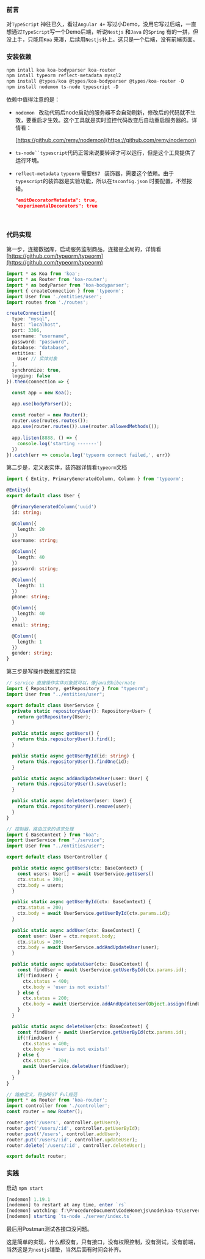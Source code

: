 ### 前言

对`TypeScript` 神往已久，看过`Angular 4+` 写过小Demo，没用它写过后端，一直想通过`TypeScript`写一个Demo后端，听说`Nestjs` 和`Java` 的`Spring` 有的一拼，但没上手，只能用`Koa` 来凑，后续用`Nestjs`补上。这只是一个后端，没有前端页面。

### 安装依赖

```javascript
npm intall koa koa-bodyparser koa-router
npm intall typeorm reflect-metadata mysql2
npm install @types/koa @types/koa-bodyparser @types/koa-router -D
npm install nodemon ts-node typescript -D
```

依赖中值得注意的是：

- `nodemon ` 改动代码后node启动的服务器不会自动刷新，修改后的代码就不生效，要重启才生效。这个工具就是实时监控代码改变后自动重启服务器的。详情看：

  [https://github.com/remy/nodemon](https://github.com/remy/nodemon)



- `ts-node``typescript`代码正常来说要转译才可以运行，但是这个工具提供了运行环境。

- `reflect-metadata` `typeorm` 需要`ES7 ` 装饰器，需要这个依赖。由于`typescript`的装饰器是实验功能，所以在`tsconfig.json` 时要配置，不然报错。

  ```json
  "emitDecoratorMetadata": true,
  "experimentalDecorators": true
  ```

  ​

### 代码实现

第一步，连接数据库，启动服务监制商品，连接是全局的，详情看 [https://github.com/typeorm/typeorm](https://github.com/typeorm/typeorm)

```typescript
import * as Koa from 'koa';
import * as Router from 'koa-router';
import * as bodyParser from 'koa-bodyparser';
import { createConnection } from 'typeorm';
import User from './entities/user';
import routes from './routes';

createConnection({
  type: "mysql",
  host: "localhost",
  port: 3306,
  username: "username",
  password: "password",
  database: "database",
  entities: [
    User // 实体对象
  ],
  synchronize: true,
  logging: false
}).then(connection => {

  const app = new Koa();

  app.use(bodyParser());
  
  const router = new Router();
  router.use(routes.routes());
  app.use(router.routes()).use(router.allowedMethods());
  
  app.listen(8888, () => {
    console.log('starting -------')
  })
}).catch(err => console.log('typeorm connect failed,', err))
```

第二步是，定义表实体，装饰器详情看`typeorm`文档

```typescript
import { Entity, PrimaryGeneratedColumn, Column } from 'typeorm';

@Entity()
export default class User {

  @PrimaryGeneratedColumn('uuid')
  id: string;

  @Column({
    length: 20
  })
  username: string;

  @Column({
    length: 40
  })
  password: string;

  @Column({
    length: 11
  })
  phone: string;

  @Column({
    length: 40
  })
  email: string;

  @Column({
    length: 1
  })
  gender: string;
}
```

第三步是写操作数据库的实现

```typescript
// service 直接操作实体对象就可以，像java的hibernate
import { Repository, getRepository } from "typeorm";
import User from "../entities/user";

export default class UserService {
  private static repositoryUser(): Repository<User> {
    return getRepository(User);
  }

  public static async getUsers() {
    return this.repositoryUser().find();
  }

  public static async getUserById(id: string) {
    return this.repositoryUser().findOne(id);
  }

  public static async addAndUpdateUser(user: User) {
    return this.repositoryUser().save(user);
  }

  public static async deleteUser(user: User) {
    return this.repositoryUser().remove(user);
  }
}
```

```typescript
// 控制器，路由过来的请求处理
import { BaseContext } from "koa";
import UserService from "./service";
import User from "../entities/user";

export default class UserController {

  public static async getUsers(ctx: BaseContext) {
    const users: User[] = await UserService.getUsers()
    ctx.status = 200;
    ctx.body = users;
  }

  public static async getUserById(ctx: BaseContext) {
    ctx.status = 200;
    ctx.body = await UserService.getUserById(ctx.params.id);
  }
  
  public static async addUser(ctx: BaseContext) {
    const user: User = ctx.request.body;
    ctx.status = 200; 
    ctx.body = await UserService.addAndUpdateUser(user);
  }

  public static async updateUser(ctx: BaseContext) {
    const findUser = await UserService.getUserById(ctx.params.id);
    if(!findUser) {
      ctx.status = 400;
      ctx.body = 'user is not exists!'
    } else {
      ctx.status = 200; 
      ctx.body = await UserService.addAndUpdateUser(Object.assign(findUser, ctx.request.body));
    }
  }

  public static async deleteUser(ctx: BaseContext) {
    const findUser = await UserService.getUserById(ctx.params.id);
    if(!findUser) {
      ctx.status = 400;
      ctx.body = 'user is not exists!'
    } else {
      ctx.status = 204; 
      await UserService.deleteUser(findUser);
    }
  }
}
```

```typescript
// 路由定义，符合REST Ful规范
import * as Router from 'koa-router';
import controller from './controller';
const router = new Router();

router.get('/users', controller.getUsers);
router.get('/users/:id', controller.getUserById);
router.post('/users', controller.addUser);
router.put('/users/:id', controller.updateUser);
router.delete('/users/:id', controller.deleteUser);

export default router;
```

### 实践

启动 `npm start` 

```javascript
[nodemon] 1.19.1
[nodemon] to restart at any time, enter `rs`
[nodemon] watching: f:\ProcedureDocument\CodeHome\js\node\koa-ts\server/**/*
[nodemon] starting `ts-node ./server/index.ts`
```

最后用Postman测试各接口没问题。

这是简单的实现，什么都没有，只有接口，没有权限控制，没有测试，没有前端，当然这是为`nestjs`铺垫，当然后面有时间会补齐。